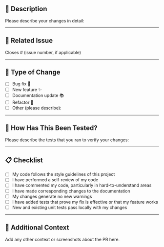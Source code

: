 ## 🚀 Description

Please describe your changes in detail:

---

## 🧩 Related Issue

Closes # (issue number, if applicable)

---

## 📝 Type of Change

- [ ] Bug fix 🐞
- [ ] New feature ✨
- [ ] Documentation update 📚
- [ ] Refactor 🔨
- [ ] Other (please describe):

---

## 🧪 How Has This Been Tested?

Please describe the tests that you ran to verify your changes:

---

## 📋 Checklist

- [ ] My code follows the style guidelines of this project
- [ ] I have performed a self-review of my code
- [ ] I have commented my code, particularly in hard-to-understand areas
- [ ] I have made corresponding changes to the documentation
- [ ] My changes generate no new warnings
- [ ] I have added tests that prove my fix is effective or that my feature works
- [ ] New and existing unit tests pass locally with my changes

---

## 📎 Additional Context

Add any other context or screenshots about the PR here.